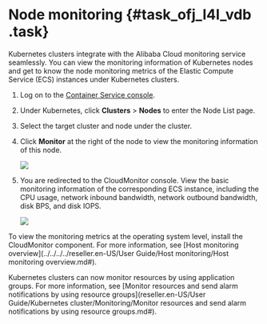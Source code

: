 # Node monitoring {#task_ofj_l4l_vdb .task}

Kubernetes clusters integrate with the Alibaba Cloud monitoring service seamlessly. You can view the monitoring information of Kubernetes nodes and get to know the node monitoring metrics of the Elastic Compute Service \(ECS\) instances under Kubernetes clusters.

1.  Log on to the [Container Service console](https://partners-intl.console.aliyun.com/#/cs).
2.  Under Kubernetes, click **Clusters** \> **Nodes** to enter the Node List page.
3.  Select the target cluster and node under the cluster.
4.  Click **Monitor** at the right of the node to view the monitoring information of this node. 

    ![](http://static-aliyun-doc.oss-cn-hangzhou.aliyuncs.com/assets/img/6892/15686044334360_en-US.png)

5.  You are redirected to the CloudMonitor console. View the basic monitoring information of the corresponding ECS instance, including the CPU usage, network inbound bandwidth, network outbound bandwidth, disk BPS, and disk IOPS. 

    ![](http://static-aliyun-doc.oss-cn-hangzhou.aliyuncs.com/assets/img/6892/15686044344361_en-US.png)


To view the monitoring metrics at the operating system level, install the CloudMonitor component. For more information, see [Host monitoring overview](../../../../reseller.en-US/User Guide/Host monitoring/Host monitoring overview.md#).

Kubernetes clusters can now monitor resources by using application groups. For more information, see [Monitor resources and send alarm notifications by using resource groups](reseller.en-US/User Guide/Kubernetes cluster/Monitoring/Monitor resources and send alarm notifications by using resource groups.md#).

